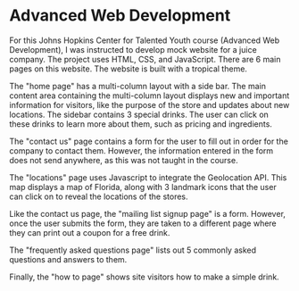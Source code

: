 # Advanced Web Development
For this Johns Hopkins Center for Talented Youth course (Advanced Web Development), I was instructed to develop mock website for a juice company. The project uses HTML, CSS, and JavaScript. There are 6 main pages on this website. The website is built with a tropical theme.

The "home page" has a multi-column layout with a side bar. The main content area containing the multi-column layout displays new and important information for visitors, like the purpose of the store and updates about new locations. The sidebar contains 3 special drinks. The user can click on these drinks to learn more about them, such as pricing and ingredients.

The "contact us" page contains a form for the user to fill out in order for the company to contact them. However, the information entered in the form does not send anywhere, as this was not taught in the course. 

The "locations" page uses Javascript to integrate the Geolocation API. This map displays a map of Florida, along with 3 landmark icons that the user can click on to reveal the locations of the stores.

Like the contact us page, the "mailing list signup page" is a form. However, once the user submits the form, they are taken to a different page where they can print out a coupon for a free drink.

The "frequently asked questions page" lists out 5 commonly asked questions and answers to them.

Finally, the "how to page" shows site visitors how to make a simple drink. 
